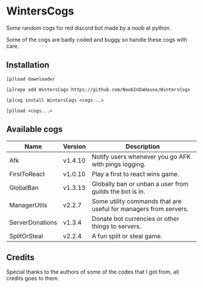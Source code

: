 # WintersCogs

Some random cogs for red discord bot made by a noob at python.

Some of the cogs are badly coded and buggy so handle these cogs with care.

## Installation

```
[p]load downloader

[p]repo add WintersCogs https://github.com/NoobInDaHause/WintersCogs

[p]cog install WintersCogs <cogs...>

[p]load <cogs...>
```

## Available cogs

| Name            |  Version  | Description                                                      |
| --------------- | --------- | ---------------------------------------------------------------- |
| Afk             |  v1.4.10  | Notify users whenever you go AFK with pings logging.             |
| FirstToReact    |  v1.0.10  | Play a first to react wins game.                                 |
| GlobalBan       |  v1.3.13  | Globally ban or unban a user from guilds the bot is in.          |
| ManagerUtils    |  v2.2.7   | Some utility commands that are useful for managers from servers. |
| ServerDonations |  v1.3.4   | Donate bot currencies or other things to servers.                |
| SplitOrSteal    |  v2.2.4   | A fun split or steal game.                                       |

## Credits

Special thanks to the authors of some of the codes that I got from, all credits goes to them.
